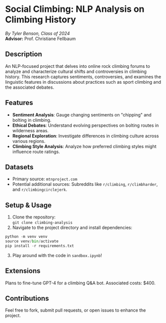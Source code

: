 # Social Climbing: NLP Analysis on Climbing History

_By Tyler Benson, Class of 2024_  
**Advisor:** Prof. Christiane Fellbaum

## Description

An NLP-focused project that delves into online rock climbing forums to analyze and characterize cultural shifts and controversies in climbing history. This research captures sentiments, controversies, and examines the linguistic features in discussions about practices such as sport climbing and the associated debates.

## Features

- **Sentiment Analysis**: Gauge changing sentiments on "chipping" and bolting in climbing.
- **Ethical Debates**: Understand evolving perspectives on bolting routes in wilderness areas.
- **Regional Exploration**: Investigate differences in climbing culture across various regions.
- **Climbing Style Analysis**: Analyze how preferred climbing styles might influence route ratings.

## Datasets

- Primary source: `mtnproject.com`
- Potential additional sources: Subreddits like `r/climbing`, `r/climbharder`, and `r/climbingcirclejerk`.

## Setup & Usage

1. Clone the repository:  
   `git clone climbing-analysis`
2. Navigate to the project directory and install dependencies:  
```Python
python -m venv venv
source venv/bin/activate
pip install -r requirements.txt
```
3. Play around with the code in `sandbox.ipynb`!

## Extensions

Plans to fine-tune GPT-4 for a climbing Q&A bot. Associated costs: $400.

## Contributions

Feel free to fork, submit pull requests, or open issues to enhance the project.
